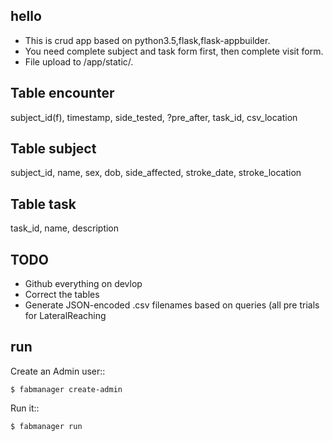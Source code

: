 ## hello
- This is crud app based on python3.5,flask,flask-appbuilder.
- You need complete subject and task form first, then complete visit form.
- File upload to /app/static/.

## Table encounter
subject_id(f), timestamp, side_tested, ?pre_after, task_id, csv_location


## Table subject
subject_id, name, sex, dob, side_affected, stroke_date, stroke_location


## Table task
task_id, name, description


## TODO
- Github everything on devlop
- Correct the tables
- Generate JSON-encoded .csv filenames based on queries (all pre trials for LateralReaching

## run
Create an Admin user::

    $ fabmanager create-admin

Run it::

    $ fabmanager run
